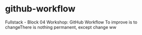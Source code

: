 # github-workflow
Fullstack - Block 04 Workshop: GitHub Workflow
To improve is to changeThere is nothing permanent, except change 
ww
